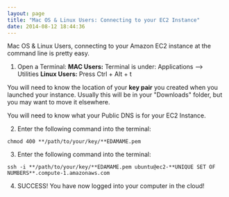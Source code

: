 ```yaml
---
layout: page
title: "Mac OS & Linux Users: Connecting to your EC2 Instance"
date: 2014-08-12 18:44:36
---
```


Mac OS & Linux Users, connecting to your Amazon EC2 instance at the command line is pretty easy.

 1. Open a Terminal:
**MAC Users:** Terminal is under: Applications --> Utilities
**Linux Users:** Press Ctrl + Alt + t

You will need to know the location of your **key pair** you created when you launched your instance.  Usually this will be in your "Downloads" folder, but you may want to move it elsewhere.

You will need to know what your Public DNS is for your EC2 Instance.

 2. Enter the following command into the terminal:

```
chmod 400 **/path/to/your/key/**EDAMAME.pem
```
 3. Enter the following command into the terminal:

```
ssh -i **/path/to/your/key/**EDAMAME.pem ubuntu@ec2-**UNIQUE SET OF NUMBERS**.compute-1.amazonaws.com
```

4. SUCCESS! You have now logged into your computer in the cloud!
